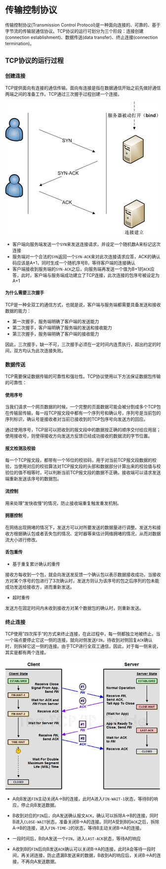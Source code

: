 # 传输控制协议

传输控制协议(Transmission Control Protocol)是一种面向连接的、可靠的、基于字节流的传输层通信协议。TCP协议的运行可划分为三个阶段：连接创建(connection establishment)、数据传送(data transfer)、终止连接(connection termination)。

## TCP协议的运行过程

### 创建连接

TCP提供面向有连接的通信传输。面向有连接是指在数据通信开始之前先做好通信两端之间的准备工作。TCP通过三次握手过程创建一个连接。

![Connection_TCP](../assets/Connection_TCP.png)

+ 客户端向服务端发送一个`SYN`来发送连接请求，并设定一个随机数A来标记这次连接
+ 服务端对一个合法的`SYN`返回一个`SYN-ACK`来对此次连接请求应答，ACK的确认码应该是A+1，同时生成一个随机序号B，等待客户端的连接确认
+ 客户端接收到服务端的`SYN-ACK`之后，向服务端再发送一个值为B+1的`ACK`应答，此时，客户端与服务端成功建立了TCP连接，此次连接的包序号被设定为A+1

#### 为什么需要三次握手

TCP是一种全双工的通信方式，也就是说，客户端与服务端都需要具备发送和接收数据的能力：

+ 第一次握手，服务端明确了客户端的发送能力
+ 第二次握手，客户端明确了服务端的发送和接收能力
+ 第三次握手，服务端明确了客户端的接收能力

因此，三次握手，缺一不可，三次握手必须在一定时间内连贯执行，超出约定的时间，双方均认为此次连接失败。

### 数据传送

TCP需要保证数据传输的可靠性和强壮性。TCP协议使用以下方法保证数据包传输的可靠性：

#### 使用序号

当我们请求一个网页数据的时候，一个完整的页面数据可能会被分割成多个TCP包在传输层传输，每一段TCP报文段中都有一个序列号和确认号，序列号是当前包的序列标识，确认号是接收者对当前已接收到的TCP包序号向发送方的回应。

通过使用序号，TCP层可以把收到的报文段中的数据按正确的顺序交付给应用层；使用接收号，则使得接收方向发送方反馈已经成功接收的数据流的字节位置。

#### 报文检测及校验

每一个TCP报文段，都带有一个16位的校验码，用于对当前TCP报文段数据的校验，当使用对应的校验算法对TCP报文段的头部和数据部分计算出来的校验值与校验位的值不相等时，可以判断当前TCP报文段的数据不正确，接收端可以请求发送端重新发送该序号的数据包。

#### 流控制

用来处理”发快收慢“的情况，防止接收端重复触发重发机制。

#### 拥塞控制

在网络出现拥堵的情况下，发送方可以对所要发送的数据量进行调整。发送方和接收方根据确认包或者丢失包的情况、定时器等来估计网络拥堵的情况，从而对数据流大小进行修改。

#### 丢包重传

+ 基于重复累计确认的重传

接收方每收到一个包，就会向发送发反馈一个确认包以表示数据接收成功，当接收方对某个序号的包进行了3次确认时，发送方则认为该序号的包之后序列的包未能成功发送给接收方，进而重新发送。

+ 超时重传

发送方在固定时间内未收到接收方对某个数据包的确认时，则重新发送。

### 终止连接

TCP使用”四次挥手“的方式来终止连接，在此过程中，每一侧都独立地被终止。当一个端点要停止它这一侧的连接，就向对侧发送`FIN`，待收到对侧回复`ACK`确认时，则拆掉它这一侧的连接。由于TCP进行全双工通信，因此，对于每一侧来说，其实是都有两个连接。

![TCP_CLOSE](../assets/TCP_CLOSE.png)

+ A向B发送`FIN`主动关闭A->B的连接，此时A进入`FIN-WAIT-1`状态，等待B的响应，停止向B发送数据。

+ B收到对应的`FIN`后，向A发送确认报文`ACK`，确认可以拆除A->B的连接，同时B进入`CLOSE-WAIT`状态，准备关闭B->A的连接。同时A受到B的`ACK`之后，拆除A->B的连接，进入`FIN-TIME-2`的状态，等待B主动关闭B->A的连接。

+ 一段时间后，B向A发送一个`FIN`，进入`LAST-ACK`状态，等待A的响应

+ A收到B的`FIN`后向B发送`ACK`确认可以关闭B->A的连接，此时A会等待一段时间，再关闭连接，防止遗漏B发送来的数据，B收到A的响应后，关闭B->A的连接，不再向A发送数据。

  